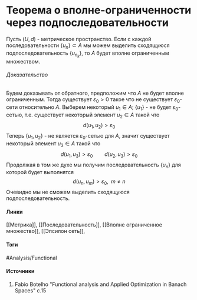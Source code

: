 # Теорема о вполне-ограниченности через подпоследовательности
Пусть $(U,d)$ - метрическое пространство. Если с каждой последовательности $\{u_{n}\}\subset A$ мы можем выделить сходящуюся подпоследовательность $\{u_{n_{k}}\}$, то $A$ будет вполне ограниченным множеством.
###### Доказательство
Будем доказывать от обратного, предположим что $A$ не будет вполне ограниченным. Тогда существует $\varepsilon_{0}>0$ такое что не существует $\varepsilon_{0}$-сети относительно $A$. Выберем некоторый $u_{1}\in A$; $\{u_{1}\}$ - не будет $\varepsilon_{0}$-сетью, т.е. существует некоторый элемент $u_{2}\in A$ такой что
$$
d(u_{1},u_{2})>\varepsilon_{0}
$$
Теперь $\{u_{1},u_{2}\}$ - не является $\varepsilon_{0}$-сетью для $A$, значит существует некоторый элемент $u_{3}\in A$ такой что
$$
d(u_{1},u_{3})>\varepsilon_{0}\qquad d(u_{2},u_{3})>\varepsilon_{0}
$$
Продолжая в том же духе мы получим последовательность $\{u_{n}\}$ для которой будет выполнятся
$$
d(u_{n},u_{m})>\varepsilon_{0},\;\;m\ne n
$$
Очевидно мы не сможем выделить сходящуюся подпоследовательность.
#### Линки
 [[Метрика]],
 [[Последовательность]],
 [[Вполне ограниченное множество]],
 [[Эпсилон сеть]],
#### Тэги
 #Analysis/Functional 
#### Источники
1. Fabio Botelho "Functional analysis and Applied Optimization in Banach Spaces" с.15